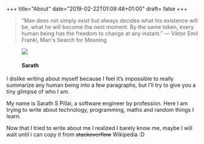 +++
title="About"
date="2019-02-22T01:09:48+01:00"
draft= false
+++


> “Man does not simply exist but always decides what his existence will be, what he will become the next moment. By the same token, every human being has the freedom to change at any instant.” 
― Viktor Emil Frankl, Man's Search for Meaning


<figure>
  <img src="/photo.jpg"  />
  <figcaption>
      <h4>Sarath</h4>
  </figcaption>
</figure>


I dislike writing about myself because I feel it’s impossible to really summarize any human being into a few paragraphs, but I’ll try to give you a tiny glimpse of who I am.

My name is Sarath S Pillai, a software engineer by profession. Here I am trying to write about technology, programming, maths and random things I learn. 

 Now that I tried to write about me I realized I barely know me, maybe I will wait until i can copy it from ~~stackoverflow~~ Wikipedia :D
